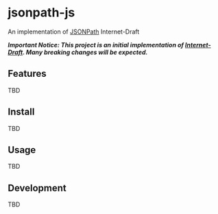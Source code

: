 # jsonpath-js

An implementation of [JSONPath](http://goessner.net/articles/JsonPath/) Internet-Draft

***Important Notice: This project is an initial implementation of [Internet-Draft](https://datatracker.ietf.org/doc/draft-ietf-jsonpath-base/).
Many breaking changes will be expected.***

## Features

TBD

## Install

TBD

## Usage

TBD

## Development

TBD